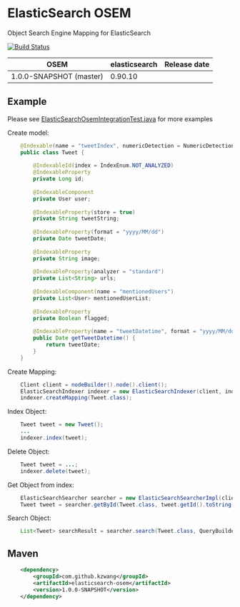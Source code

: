 # ElasticSearch OSEM

Object Search Engine Mapping for ElasticSearch

[![Build Status](https://travis-ci.org/kzwang/elasticsearch-osem.png?branch=master)](https://travis-ci.org/kzwang/elasticsearch-osem)


|           OSEM            |   elasticsearch   | Release date |
|---------------------------|-------------------|--------------|
| 1.0.0-SNAPSHOT (master)   |   0.90.10         |              |


## Example

Please see [ElasticSearchOsemIntegrationTest.java](https://github.com/kzwang/elasticsearch-osem/blob/master/src/test/java/com/github/kzwang/osem/api/ElasticSearchOsemIntegrationTest.java) for more examples

Create model:

```Java
    @Indexable(name = "tweetIndex", numericDetection = NumericDetectionEnum.TRUE)
    public class Tweet {
    
        @IndexableId(index = IndexEnum.NOT_ANALYZED)
        @IndexableProperty
        private Long id;
    
        @IndexableComponent
        private User user;
    
        @IndexableProperty(store = true)
        private String tweetString;
    
        @IndexableProperty(format = "yyyy/MM/dd")
        private Date tweetDate;
    
        @IndexableProperty
        private String image;
    
        @IndexableProperty(analyzer = "standard")
        private List<String> urls;
    
        @IndexableComponent(name = "mentionedUsers")
        private List<User> mentionedUserList;
    
        @IndexableProperty
        private Boolean flagged;
        
        @IndexableProperty(name = "tweetDatetime", format = "yyyy/MM/dd HH:mm:ss")
        public Date getTweetDatetime() {
            return tweetDate;
        }
    }
```
Create Mapping:

```Java
    Client client = nodeBuilder().node().client();
    ElasticSearchIndexer indexer = new ElasticSearchIndexer(client, indexName);
    indexer.createMapping(Tweet.class);
```
Index Object:

```Java
    Tweet tweet = new Tweet();
    ...
    indexer.index(tweet);
```

Delete Object:

```Java    
    Tweet tweet = ...;
    indexer.delete(tweet);
```

Get Object from index:

```Java
    ElasticSearchSearcher searcher = new ElasticSearchSearcherImpl(client, indexName);
    Tweet tweet = searcher.getById(Tweet.class, tweet.getId().toString());
```
    
Search Object:

```Java
    List<Tweet> searchResult = searcher.search(Tweet.class, QueryBuilders.matchAllQuery(), null);
```

## Maven
```xml
    <dependency>
        <groupId>com.github.kzwang</groupId>
        <artifactId>elasticsearch-osem</artifactId>
        <version>1.0.0-SNAPSHOT</version>
    </dependency>
```
